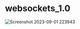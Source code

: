 # websockets_1.0

![Screenshot 2023-09-01 223943](https://github.com/swarajgaidhane15/websockets_1.0/assets/52031837/bb050f87-16f8-43c1-aa0d-38211154afcf)
